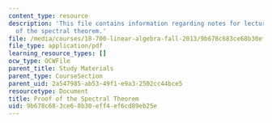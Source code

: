 ```yaml
---
content_type: resource
description: 'This file contains information regarding notes for lecture 18: proof
  of the spectral theorem.'
file: /media/courses/18-700-linear-algebra-fall-2013/9b678c683ce68b30eff4ef6cd89eb25e_MIT18_700F13_spctrl_thrm.pdf
file_type: application/pdf
learning_resource_types: []
ocw_type: OCWFile
parent_title: Study Materials
parent_type: CourseSection
parent_uid: 2a547985-ab53-49f1-e9a3-2502cc44bce5
resourcetype: Document
title: Proof of the Spectral Theorem
uid: 9b678c68-3ce6-8b30-eff4-ef6cd89eb25e
---
```

